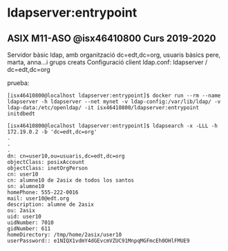 # ldapserver:entrypoint

## ASIX M11-ASO @isx46410800 Curs 2019-2020

Servidor bàsic ldap, amb organització dc=edt,dc=org,
usuaris bàsics pere, marta, anna...i grups creats
Configuració client ldap.conf: ldapserver / dc=edt,dc=org

prueba:
```
[isx46410800@localhost ldapserver:entrypoint]$ docker run --rm --name ldapserver -h ldapserver --net mynet -v ldap-config:/var/lib/ldap/ -v ldap-data:/etc/openldap/ -it isx46410800/ldapserver:entrypoint initdbedt

[isx46410800@localhost ldapserver:entrypoint]$ ldapsearch -x -LLL -h 172.19.0.2 -b 'dc=edt,dc=org'
.
.
.
dn: cn=user10,ou=usuaris,dc=edt,dc=org
objectClass: posixAccount
objectClass: inetOrgPerson
cn: user10
cn: alumne10 de 2asix de todos los santos
sn: alumne10
homePhone: 555-222-0016
mail: user10@edt.org
description: alumne de 2asix
ou: 2asix
uid: user10
uidNumber: 7010
gidNumber: 611
homeDirectory: /tmp/home/2asix/user10
userPassword:: e1NIQX1vdmY4dGEvcmVZUC91MnpqMGFmcEh0OHlFMUE9
```
